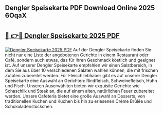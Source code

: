 ## Dengler Speisekarte PDF Download Online 2025 6OqaX

# <h2><a href="http://gcan28o.nevu.top/?p=Dengler+Speisekarte">🔗 👉🔴 Dengler Speisekarte 2025 PDF</a></h2>

[![Dengler Speisekarte 2025 PDF](https://i.imgur.com/dBaPXMq.png)](http://gcan28o.nevu.top/?p=Dengler+Speisekarte)
Auf der Dengler Speisekarte finden Sie nicht nur eine Liste der angebotenen Gerichte in einem Restaurant oder Café, sondern auch etwas, das für Ihren Geschmack köstlich und geeignet ist. Auf unserer Dengler Speisekarte empfehlen wir einen Salatbereich, in dem Sie aus über 10 verschiedenen Salaten wählen können, die mit frischen Zutaten zubereitet werden. Für Fleischliebhaber gibt es auf unserer Dengler Speisekarte eine Auswahl an Gerichten: Rindfleisch, Schweinefleisch, Huhn und Fisch. Unseren Auserwählten bieten wir exquisite Gerichte wie Schaschlik und Steak an, die auf einem alten, natürlichen Feuer zubereitet werden. Unsere Cafeteria bietet eine große Auswahl an Desserts, von traditionellen Kuchen und Kuchen bis hin zu erlesenen Crème Brûlée und Schokoladenstückchen.
